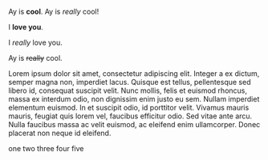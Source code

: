 Ay is **cool**.
Ay is _really_ cool!

I **love you**.

I _really_ love you.

Ay is ~~really~~ cool.

Lorem ipsum dolor sit amet, consectetur adipiscing elit. Integer a ex dictum, semper magna non, imperdiet lacus. Quisque est tellus, pellentesque sed libero id, consequat suscipit velit. Nunc mollis, felis et euismod rhoncus, massa ex interdum odio, non dignissim enim justo eu sem. Nullam imperdiet elementum euismod. In et suscipit odio, id porttitor velit. Vivamus mauris mauris, feugiat quis lorem vel, faucibus efficitur odio. Sed vitae ante arcu. Nulla faucibus massa ac velit euismod, ac eleifend enim ullamcorper. Donec placerat non neque id eleifend.

one
two
three
four
five

